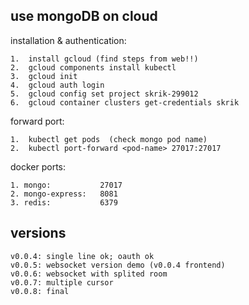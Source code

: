 ## use mongoDB on cloud
installation & authentication:

    1.  install gcloud (find steps from web!!)
    2.  gcloud components install kubectl
    3.  gcloud init
    4.  gcloud auth login
    5.  gcloud config set project skrik-299012
    6.  gcloud container clusters get-credentials skrik

forward port:

    1.  kubectl get pods  (check mongo pod name)
    2.  kubectl port-forward <pod-name> 27017:27017

docker ports:

    1. mongo:           27017
    2. mongo-express:   8081
    3. redis:           6379

## versions

    v0.0.4: single line ok; oauth ok
    v0.0.5: websocket version demo (v0.0.4 frontend)
    v0.0.6: websocket with splited room
    v0.0.7: multiple cursor
    v0.0.8: final